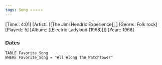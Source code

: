 ```yaml
---
tags: Song ⭐⭐⭐⭐⭐ 
---
```

[Time:: 4:01]
[Artist:: [[The Jimi Hendrix Experience]] ]
[Genre:: Folk rock]
[Played:: 5]
[Album:: [[Electric Ladyland (1968)]]]
[Year:: 1968]
### Dates
````dataview
TABLE Favorite_Song
WHERE Favorite_Song = "All Along The Watchtower"
````